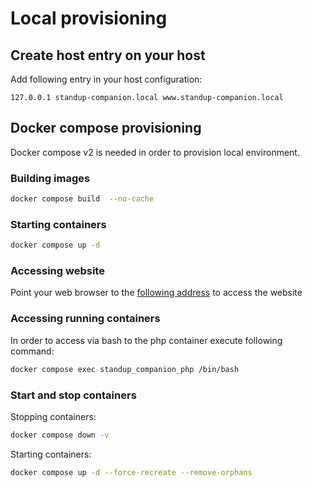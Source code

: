 # Local provisioning

## Create host entry on your host 

Add following entry in your host configuration:

```dotenv
127.0.0.1 standup-companion.local www.standup-companion.local
```
## Docker compose provisioning

Docker compose v2 is needed in order to provision local environment.

### Building images

```bash
docker compose build  --no-cache
```

### Starting containers

```bash
docker compose up -d
```

### Accessing website

Point your web browser to the [following address](http://standup-companion.local:8889) to access the website

### Accessing running containers

In order to access via bash to the php container execute following command:

```bash
docker compose exec standup_companion_php /bin/bash
```

### Start and stop containers

Stopping containers:

```bash
docker compose down -v 
```

Starting containers:

```bash
docker compose up -d --force-recreate --remove-orphans 
```